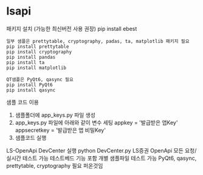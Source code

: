 # lsapi

패키지 설치 (가능한 최신버전 사용 권장)
pip install ebest

    일부 샘플은 prettytable, cryptography, padas, ta, matplotlib 패키지 필요
    pip install prettytable
    pip install cryptography
    pip install pandas
    pip install ta
    pip install matplotlib

    QT샘플은 PyQt6, qasync 필요
    pip install PyQt6
    pip install qasync


샘플 코드 이용
1. 샘플폴더에 app_keys.py 파일 생성
2. app_keys.py 파일에 아래와 같이 변수 세팅
    appkey = '발급받은 앱Key'
    appsecretkey = '발급받은 앱 비밀Key'
3. 샘플코드 실행

LS-OpenApi DevCenter 실행
python DevCenter.py
    LS증권 OpenApi 모든 요청/실시간 테스트 가능
    테스트베드 기능 포함
    개별 샘플파일 테스트 가능
    PyQt6, qasync, prettytable, cryptography 필요
퍼온것임
